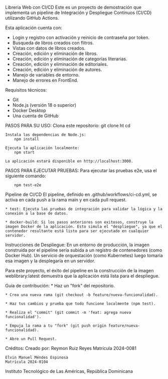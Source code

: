 Libreria Web con CI/CD
Este es un proyecto de demostración que implementa un pipeline de Integración y Despliegue Continuos (CI/CD) utilizando GitHub Actions.

Esta aplicación cuenta con: 
* Login y registro con activación y reinicio de contraseña por token.
* Busqueda de libros creados con flitros.
* Vistas con datos de libros creados.
* Creación, edición y eliminación de libros.
* Creación, edición y eliminación de categorías literarias.
* Creación, edición y eliminación de editoriales.
* Creación, edición y eliminación de autores.
* Manejo de variables de entorno.
* Manejo de errores en FrontEnd.

Requisitos técnicos:
* Git
* Node.js (versión 18 o superior)
* Docker Desktop
* Una cuenta de GitHub

PASOS PARA SU USO:
    Clona este repositorio:
        git clone ht
        cd 

    Instala las dependencias de Node.js:
        npm install

    Ejecuta la aplicación localmente:
        npm start

    La aplicación estará disponible en http://localhost:3000.

PASOS PARA EJECUTAR PRUEBAS:
    Para ejecutar las pruebas e2e, usa el siguiente comando:

        npm test-e2e


Pipeline de CI/CD
El pipeline, definido en .github/workflows/ci-cd.yml, se activa en cada push a la rama main y en cada pull request.

    * test: Ejecuta las pruebas de integración para validar la lógica y la conexión a la base de datos.

    * docker-build: Si los pasos anteriores son exitosos, construye la imagen Docker de la aplicación. Esto simula el "despliegue", ya que el contenedor resultante está listo para ser ejecutado en cualquier servidor.


Instrucciones de Despliegue:
En un entorno de producción, la imagen construida por el pipeline sería subida a un registro de contenedores (como Docker Hub). Un servicio de orquestación (como Kubernetes) luego tomaría esa imagen y la desplegaría en un servidor.

Para este proyecto, el éxito del pipeline en la construcción de la imagen weblibrary:latest demuestra que la aplicación está lista para el despliegue.

Guia de contribución:
    * Haz un "fork" del repositorio.

    * Crea una nueva rama (git checkout -b feature/nueva-funcionalidad).

    * Haz tus cambios y prueba que todo funcione localmente (npm test).

    * Realiza el "commit" (git commit -m 'feat: agrega nueva funcionalidad').

    * Empuja la rama a tu "fork" (git push origin feature/nueva-funcionalidad).

    * Abre un Pull Request.


Créditos: 
    Creado por:
    Reymon Ruiz Reyes
    Matrícula 2024-0081

    Elvin Manuel Méndes Espinosa
    Matrícula 2024-0104

Instituto Tecnológico de Las Américas,
República Dominicana